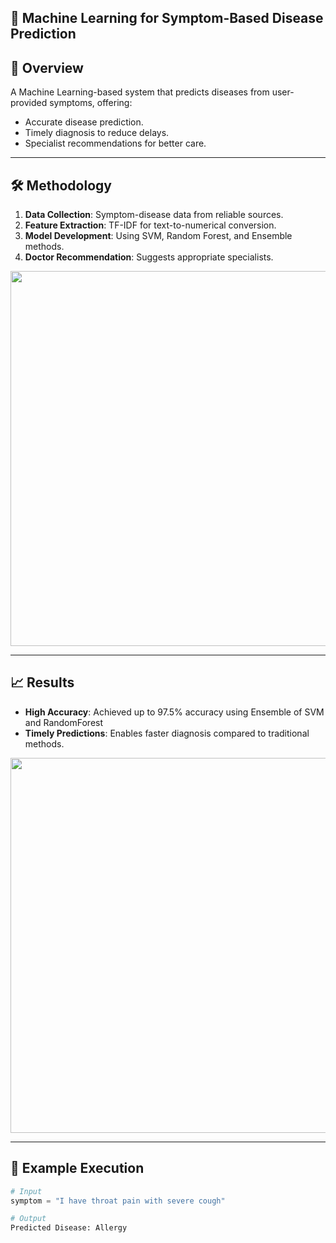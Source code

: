🚀 **Machine Learning for Symptom-Based Disease Prediction**  
---
## 📜 Overview  
A Machine Learning-based system that predicts diseases from user-provided symptoms, offering:  
- Accurate disease prediction.  
- Timely diagnosis to reduce delays.  
- Specialist recommendations for better care.  
---
## 🛠️ Methodology  
1. **Data Collection**: Symptom-disease data from reliable sources.  
2. **Feature Extraction**: TF-IDF for text-to-numerical conversion.  
3. **Model Development**: Using SVM, Random Forest, and Ensemble methods.  
4. **Doctor Recommendation**: Suggests appropriate specialists.
   
<img src="https://github.com/user-attachments/assets/26923f82-d07b-464c-aba0-579310eae942" width="700" height="600"/>

---
## 📈 Results  
- **High Accuracy**: Achieved up to 97.5% accuracy using Ensemble of SVM and RandomForest 
- **Timely Predictions**: Enables faster diagnosis compared to traditional methods.
  
<img src="https://github.com/user-attachments/assets/503a907a-53f4-4c9f-82df-c5fe90cefae2" width="700" height="600"/>

---

## 📂 Example Execution  
```python
# Input
symptom = "I have throat pain with severe cough"

# Output
Predicted Disease: Allergy
